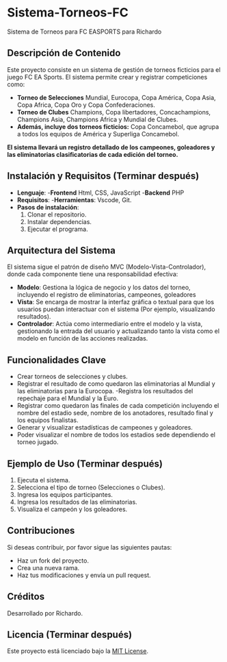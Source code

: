 # Sistema-Torneos-FC
Sistema de Torneos para FC EASPORTS para Richardo

## Descripción de Contenido
Este proyecto consiste en un sistema de gestión de torneos ficticios para el juego FC EA Sports. El sistema permite crear y registrar competiciones como:

- **Torneo de Selecciones** Mundial, Eurocopa, Copa América, Copa Asia, Copa Africa, Copa Oro y Copa Confederaciones.
- **Torneo de Clubes** Champions, Copa libertadores, Concachampions, Champions Asia, Champions Africa y Mundial de Clubes.
- **Además, incluye dos torneos ficticios:** Copa Concamebol, que agrupa a todos los equipos de América y Superliga Concamebol.

**El sistema llevará un registro detallado de los campeones, goleadores y las eliminatorias clasificatorias de cada edición del torneo.**

## Instalación y Requisitos (Terminar después)
- **Lenguaje**: 
-**Frontend** Html, CSS, JavaScript
-**Backend** PHP
- **Requisitos**: 
-**Herramientas**: Vscode, Git.
- **Pasos de instalación**:
  1. Clonar el repositorio.
  2. Instalar dependencias.
  3. Ejecutar el programa.

## Arquitectura del Sistema
El sistema sigue el patrón de diseño MVC (Modelo-Vista-Controlador), donde cada componente tiene una responsabilidad efectiva:

- **Modelo**: Gestiona la lógica de negocio y los datos del torneo, incluyendo el registro de eliminatorias, campeones, goleadores
- **Vista**: Se encarga de mostrar la interfaz gráfica o textual para que los usuarios puedan interactuar con el sistema (Por ejemplo, visualizando resultados).
- **Controlador**: Actúa como intermediario entre el modelo y la vista, gestionando la entrada del usuario y actualizando tanto la vista como el modelo en función de las acciones realizadas. 

## Funcionalidades Clave
- Crear torneos de selecciones y clubes. 
- Registrar el resultado de como quedaron las eliminatorias al Mundial y las eliminatorias para la Eurocopa.
-Registra los resultados del repechaje para el Mundial y la Euro. 
- Registrar como quedaron las finales de cada competición incluyendo el nombre del estadio sede, nombre de los anotadores, resultado final y los equipos finalistas.
- Generar y visualizar estadísticas de campeones y goleadores.
- Poder visualizar el nombre de todos los estadios sede dependiendo el torneo jugado. 

## Ejemplo de Uso (Terminar después)
1. Ejecuta el sistema.
2. Selecciona el tipo de torneo (Selecciones o Clubes).
3. Ingresa los equipos participantes.
4. Ingresa los resultados de las eliminatorias.
5. Visualiza el campeón y los goleadores.

## Contribuciones
Si deseas contribuir, por favor sigue las siguientes pautas:
- Haz un fork del proyecto.
- Crea una nueva rama.
- Haz tus modificaciones y envía un pull request.

## Créditos
Desarrollado por Richardo.

## Licencia (Terminar después)
Este proyecto está licenciado bajo la [MIT License](link-a-la-licencia).
